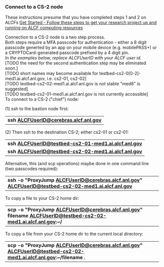 ### Connect to a CS-2 node

These instructions presume that you have completed steps 1 and 2 on ALCFs
<a href="https://www.alcf.anl.gov/support-center/get-started">Get Started - Follow these steps to get your research project up and running on ALCF computing resources</a>



Connection to a CS-2 node is a two step process. <br>
Both steps require a MFA passcode for authentication - either a 8 digit passcode generted by an app on your mobile device (e.g. mobilePASS+) or a CRYPTOCard-generated passcode prefixed by a 4 digit pin.<br>
*In the examples below, replace ALCFUserID with your ALCF user id.*<br>
[TODO the need for the second authentication step may be eliminated soon.]<br>
[TODO short names may become available for testbed-cs2-0[0-2]-med1.ai.alcf.anl.gov, i.e. cs2-01, cs2-02]<br>
[TODO testbed-cs2-02-med1.ai.alcf.anl.gov is not stable "med8" is suggested]<br>
[TODO testbed-cs2-01-med1.ai.alcf.anl.gov is not currently accessible]<br>
To connect to a CS-2 ("chief") node:<br>

(1) ssh to the bastion node first: <br>

|                                                                             |
|-----------------------------------------------------------------------------|
| **ssh ALCFUserID@cerebras.alcf.anl.gov** |

(2) Then ssh to the destination CS-2; either cs2-01 or cs2-01:<br>

|                                                                             |
|-----------------------------------------------------------------------------|
| **ssh ALCFUserID@testbed-cs2-01-med1.ai.alcf.anl.gov** |
| **ssh ALCFUserID@testbed-cs2-02-med1.ai.alcf.anl.gov** |


Alternative, this (and scp operations) maybe done in one command line (two passcodes required):

|                                                                             |
|-----------------------------------------------------------------------------|
| **ssh -o "ProxyJump ALCFUserID@cerebras.alcf.anl.gov" ALCFUserID@testbed-cs2-02-med1.ai.alcf.anl.gov** |

To copy a file to your CS-2 home dir:

|                                                                                  |
|----------------------------------------------------------------------------------------------------------------------|
| **scp -o "ProxyJump ALCFUserID@cerebras.alcf.anl.gov" filename ALCFUserID@testbed-cs2-02-med1.ai.alcf.anl.gov:~/** |

To copy a file from your CS-2 home dir to the current local directory:

|                                                                                  |
|----------------------------------------------------------------------------------|
| **scp -o "ProxyJump ALCFUserID@cerebras.alcf.anl.gov" ALCFUserID@testbed-cs2-02-med1.ai.alcf.anl.gov:~/filename .** |



